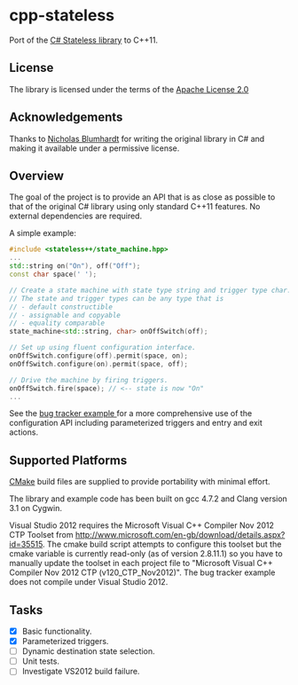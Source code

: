 cpp-stateless
=============

Port of the [C# Stateless library](https://code.google.com/p/stateless/) to C++11.

License
-------
The library is licensed under the terms of the [Apache License 2.0](http://www.apache.org/licenses/LICENSE-2.0.html)

Acknowledgements
----------------
Thanks to [Nicholas Blumhardt](http://nblumhardt.com/) for writing the original library in C#
and making it available under a permissive license.

Overview
--------
The goal of the project is to provide an API that is as close as possible to that of the original
C# library using only standard C++11 features. No external dependencies are required.

A simple example:
```cpp
#include <stateless++/state_machine.hpp>
...
std::string on("On"), off("Off");
const char space(' ');

// Create a state machine with state type string and trigger type char.
// The state and trigger types can be any type that is
// - default constructible
// - assignable and copyable
// - equality comparable
state_machine<std::string, char> onOffSwitch(off);

// Set up using fluent configuration interface.
onOffSwitch.configure(off).permit(space, on);
onOffSwitch.configure(on).permit(space, off);

// Drive the machine by firing triggers.
onOffSwitch.fire(space); // <-- state is now "On"
...
```

See the [bug tracker example ](examples/bug_tracker.bug.cpp) for a more comprehensive use of the configuration API including
parameterized triggers and entry and exit actions.

Supported Platforms
-------------------
[CMake](http://www.cmake.org/) build files are supplied to provide portability with minimal effort.

The library and example code has been built on gcc 4.7.2 and Clang version 3.1 on Cygwin.

Visual Studio 2012 requires the Microsoft Visual C++ Compiler Nov 2012 CTP
Toolset from http://www.microsoft.com/en-gb/download/details.aspx?id=35515.
The cmake build script attempts to configure this toolset but the cmake variable is currently
read-only (as of version 2.8.11.1) so you have to manually update the toolset in each project file
to "Microsoft Visual C++ Compiler Nov 2012 CTP (v120_CTP_Nov2012)".
The bug tracker example does not compile under Visual Studio 2012.

Tasks
----
- [x] Basic functionality.
- [x] Parameterized triggers.
- [ ] Dynamic destination state selection.
- [ ] Unit tests.
- [ ] Investigate VS2012 build failure.
